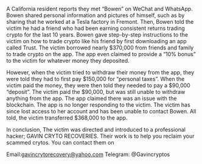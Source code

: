 A California resident reports they met “Bowen” on WeChat and WhatsApp. Bowen shared personal information and pictures of himself, such as by sharing that he worked at a Tesla factory in Fremont. Then, Bowen told the victim he had a friend who had been earning consistent returns trading crypto for the last 10 years. Bowen gave step-by-step instructions to the victim on how to trade crypto like his friend by first downloading an app called Trust. The victim borrowed nearly $370,000 from friends and family to trade crypto on the app. The app even claimed to provide a “10% bonus” to the victim for whatever money they deposited.

However, when the victim tried to withdraw their money from the app, they were told they had to first pay $150,000 for “personal taxes”. When the victim paid the money, they were then told they needed to pay a $90,000 “deposit”. The victim paid the $90,000, but was still unable to withdraw anything from the app. The app claimed there was an issue with the blockchain. The app is no longer responding to the victim. The victim has since lost access to her account and has been unable to contact Bowen. All told, the victim transferred $368,000 to the app.

In conclusion, The victim was directed and introduced to a professional hacker; GAVIN CRYTO RECOVERIES. Their work is to help you reclaim your scammed crytos. You can contact them on 

Email:gavincrytorecovery@yahoo.com
Telegram: @Gavincryptos
